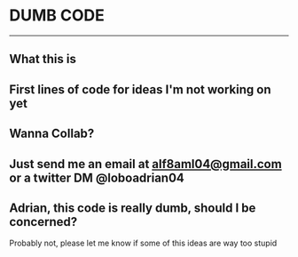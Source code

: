 # DUMB CODE
---
## What this is
First lines of code for ideas I'm not working on yet
---
## Wanna Collab?
Just send me an email at alf8aml04@gmail.com or a twitter DM @loboadrian04
---
## Adrian, this code is really dumb, should I be concerned?
Probably not, please let me know if some of this ideas are way too stupid
